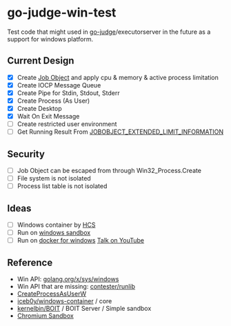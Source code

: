 # go-judge-win-test

Test code that might used in [go-judge](https://github.com/criyle/go-judge)/executorserver in the future as a support for windows platform.

## Current Design

- [x] Create [Job Object](https://docs.microsoft.com/en-ca/windows/win32/procthread/job-objects) and apply cpu & memory & active process limitation
- [x] Create IOCP Message Queue
- [x] Create Pipe for Stdin, Stdout, Stderr
- [x] Create Process (As User)
- [x] Create Desktop
- [x] Wait On Exit Message
- [ ] Create restricted user environment
- [ ] Get Running Result From [JOBOBJECT_EXTENDED_LIMIT_INFORMATION](https://docs.microsoft.com/en-ca/windows/win32/api/winnt/ns-winnt-jobobject_extended_limit_information)

## Security

- [ ] Job Object can be escaped from through Win32_Process.Create
- [ ] File system is not isolated
- [ ] Process list table is not isolated

## Ideas

- [ ] Windows container by [HCS](https://github.com/microsoft/hcsshim)
- [ ] Run on [windows sandbox](https://techcommunity.microsoft.com/t5/windows-kernel-internals/windows-sandbox/ba-p/301849)
- [ ] Run on [docker for windows](https://docs.microsoft.com/en-us/virtualization/windowscontainers/about/) [Talk on YouTube](https://www.youtube.com/watch?v=85nCF5S8Qok)

## Reference

- Win API: [golang.org/x/sys/windows](https://godoc.org/golang.org/x/sys/windows)
- Win API that are missing: [contester/runlib](https://github.com/contester/runlib)
- [CreateProcessAsUserW](https://docs.microsoft.com/en-ca/windows/win32/api/processthreadsapi/nf-processthreadsapi-createprocessasuserw)
- [iceb0y/windows-container](https://github.com/iceb0y/windows-container) / core
- [kernelbin/BOIT](https://github.com/kernelbin/BOIT) / BOIT Server / Simple sandbox
- [Chromium Sandbox](https://chromium.googlesource.com/chromium/src/+/master/docs/design/sandbox.md)
